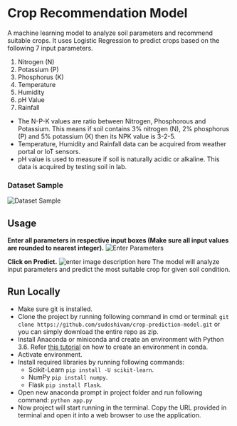   

# Crop Recommendation Model
A machine learning model to analyze soil parameters and recommend suitable crops. It uses Logistic Regression to predict crops based on the following 7 input parameters.

 1. Nitrogen (N) 
 2. Potassium (P) 
 3. Phosphorus (K) 
 4. Temperature 
 5. Humidity 
 6. pH Value 
 7. Rainfall
 
- The N-P-K values are ratio between Nitrogen, Phosphorous and Potassium. This means if soil contains 3% nitrogen (N), 2% phosphorus (P) and 5% potassium (K) then its NPK value is 3-2-5. 
- Temperature, Humidity and Rainfall data can be acquired from weather portal or IoT sensors.
- pH value is used to measure if soil is naturally acidic or alkaline. This data is acquired by testing soil in lab.

### Dataset Sample
![Dataset Sample](https://raw.githubusercontent.com/sudoshivam/crop-prediction-model/main/static/images/01.png)
## Usage
 **Enter all parameters in respective input boxes (Make sure all input values are rounded to nearest integer).**
 ![Enter Parameters](https://raw.githubusercontent.com/sudoshivam/crop-prediction-model/main/static/images/02.png)

**Click on Predict.** 
![enter image description here](https://raw.githubusercontent.com/sudoshivam/crop-prediction-model/main/static/images/03.png)
The model will analyze input parameters and predict the most suitable crop for given soil condition.

## Run Locally

 - Make sure git is installed. 
 - Clone the project by running following command in cmd or terminal: `git clone https://github.com/sudoshivam/crop-prediction-model.git` or you can simply download the entire repo as zip.
 - Install Anaconda or miniconda and create an environment with Python 3.6. Refer [this tutorial](https://conda.io/projects/conda/en/latest/user-guide/tasks/manage-environments.html) on how to create an environment in conda.
 - Activate environment.
 - Install required libraries by running following commands:
	 - Scikit-Learn `pip install -U scikit-learn`.
	- NumPy `pip install numpy`.
	- Flask `pip install Flask`.
 - Open new anaconda prompt in project folder and run following command:
  `python app.py`
  - Now project will start running in the terminal. Copy the URL provided in terminal and open it into a web browser to use the application. 
 

